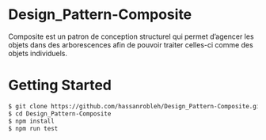 # Design_Pattern-Composite

Composite est un patron de conception structurel qui permet
d’agencer les objets dans des arborescences afin de pouvoir
traiter celles-ci comme des objets individuels.

# Getting Started
```bash
$ git clone https://github.com/hassanrobleh/Design_Pattern-Composite.git
$ cd Design_Pattern-Composite
$ npm install
$ npm run test
```



